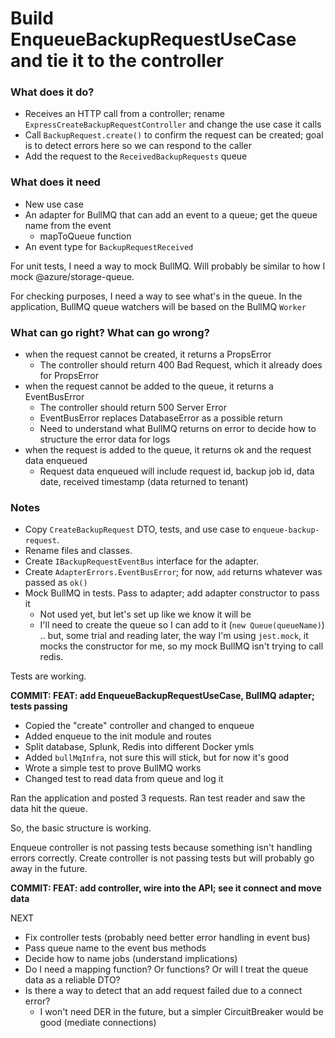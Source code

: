 # Build EnqueueBackupRequestUseCase and tie it to the controller

### What does it do?

-  Receives an HTTP call from a controller; rename `ExpressCreateBackupRequestController` and change the use case it calls
-  Call `BackupRequest.create()` to confirm the request can be created; goal is to detect errors here so we can respond to the caller
-  Add the request to the `ReceivedBackupRequests` queue

### What does it need

-  New use case
-  An adapter for BullMQ that can add an event to a queue; get the queue name from the event
   -  mapToQueue function
-  An event type for `BackupRequestReceived`

For unit tests, I need a way to mock BullMQ. Will probably be similar to how I mock @azure/storage-queue.

For checking purposes, I need a way to see what's in the queue. In the application, BullMQ queue watchers will be based on the BullMQ `Worker`

### What can go right? What can go wrong?

-  when the request cannot be created, it returns a PropsError
   -  The controller should return 400 Bad Request, which it already does for PropsError
-  when the request cannot be added to the queue, it returns a EventBusError
   -  The controller should return 500 Server Error
   -  EventBusError replaces DatabaseError as a possible return
   -  Need to understand what BullMQ returns on error to decide how to structure the error data for logs
-  when the request is added to the queue, it returns ok and the request data enqueued
   -  Request data enqueued will include request id, backup job id, data date, received timestamp (data returned to tenant)

### Notes

-  Copy `CreateBackupRequest` DTO, tests, and use case to `enqueue-backup-request`.
-  Rename files and classes.
-  Create `IBackupRequestEventBus` interface for the adapter.
-  Create `AdapterErrors.EventBusError`; for now, `add` returns whatever was passed as `ok()`
-  Mock BullMQ in tests. Pass to adapter; add adapter constructor to pass it
   -  Not used yet, but let's set up like we know it will be
   -  I'll need to create the queue so I can add to it (`new Queue(queueName)`) .. but, some trial and reading later, the way I'm using `jest.mock`, it mocks the constructor for me, so my mock BullMQ isn't trying to call redis.

Tests are working.

**COMMIT: FEAT: add EnqueueBackupRequestUseCase, BullMQ adapter; tests passing**

-  Copied the "create" controller and changed to enqueue
-  Added enqueue to the init module and routes
-  Split database, Splunk, Redis into different Docker ymls
-  Added `bullMqInfra`, not sure this will stick, but for now it's good
-  Wrote a simple test to prove BullMQ works
-  Changed test to read data from queue and log it

Ran the application and posted 3 requests. Ran test reader and saw the data hit the queue.

So, the basic structure is working.

Enqueue controller is not passing tests because something isn't handling errors correctly.
Create controller is not passing tests but will probably go away in the future.

**COMMIT: FEAT: add controller, wire into the API; see it connect and move data**

NEXT

-  Fix controller tests (probably need better error handling in event bus)
-  Pass queue name to the event bus methods
-  Decide how to name jobs (understand implications)
-  Do I need a mapping function? Or functions? Or will I treat the queue data as a reliable DTO?
-  Is there a way to detect that an add request failed due to a connect error?
   -  I won't need DER in the future, but a simpler CircuitBreaker would be good (mediate connections)
